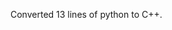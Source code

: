  <!DOCTYPE HTML>
 <html>
   <head>
   </head>

   <body>
     <p> Converted 13 lines of python to C++.
   </body>
 </html>


